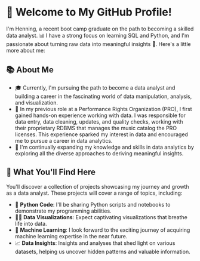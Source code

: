 # 👋 Welcome to My GitHub Profile!

I'm Henning, a recent boot camp graduate on the path to becoming a skilled data analyst. 📊 I have a strong focus on learning SQL and Python, and I'm passionate about turning raw data into meaningful insights 🔮. Here's a little more about me:

## 📚 About Me

- 🎓 Currently, I'm pursuing the path to become a data analyst and building a career in the fascinating world of data manipulation, analysis, and visualization.
- 💼 In my previous role at a Performance Rights Organization (PRO), I first gained hands-on experience working with data. I was responsible for data entry, data cleaning, updates, and quality checks, working with their proprietary RDBMS that manages the music catalog the PRO licenses. This experience sparked my interest in data and encouraged me to pursue a career in data analytics.
- 🌱 I'm continually expanding my knowledge and skills in data analytics by exploring all the diverse approaches to deriving meaningful insights.
  
## 🚀 What You'll Find Here

You'll discover a collection of projects showcasing my journey and growth as a data analyst. These projects will cover a range of topics, including:

- 🐍 **Python Code**: I'll be sharing Python scripts and notebooks to demonstrate my programming abilities.
- 🕵️‍♂️ **Data Visualizations**: Expect captivating visualizations that breathe life into data.
- 🤖 **Machine Learning**: I look forward to the exciting journey of acquiring machine learning expertise in the near future.
- 📈 **Data Insights**: Insights and analyses that shed light on various datasets, helping us uncover hidden patterns and valuable information.

